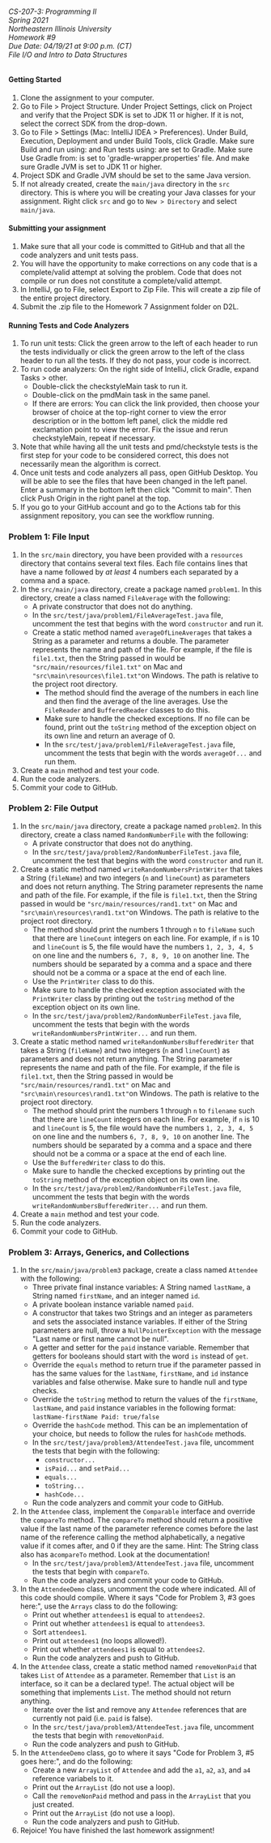 <h6>
CS-207-3: Programming II <br> 
Spring 2021 <br> 
Northeastern Illinois University <br> 
Homework #9 <br> 
Due Date: 04/19/21 at 9:00 p.m. (CT) <br> 
File I/O and Intro to Data Structures
</h6>

#### Getting Started

1. Clone the assignment to your computer.
2. Go to File > Project Structure. Under Project Settings, click on Project and verify that the Project SDK is
   set to JDK 11 or higher.  If it is not, select the correct SDK from the drop-down.
3. Go to File > Settings (Mac: IntelliJ IDEA > Preferences). Under Build, Execution, Deployment and under Build
   Tools, click Gradle. Make sure Build and run using: and Run tests using: are set to Gradle. Make sure Use Gradle from:
   is set to 'gradle-wrapper.properties' file. And make sure Gradle JVM is set to JDK 11 or higher.
4. Project SDK and Gradle JVM should be set to the same Java version.
5. If not already created, create the `main/java` directory in the `src` directory. This is where you will 
   be creating your Java classes for your assignment. Right click `src` and go to `New > Directory` and 
   select `main/java`. 

#### Submitting your assignment

1. Make sure that all your code is committed to GitHub and that all the code analyzers and unit tests
   pass.
2. You will have the opportunity to make corrections on any code that is a complete/valid attempt at
   solving the problem. Code that does not compile or run does not constitute a complete/valid attempt.
3. In IntelliJ, go to File, select Export to Zip File. This will create a zip file of the entire project 
   directory.
4. Submit the .zip file to the Homework 7 Assignment folder on D2L.

#### Running Tests and Code Analyzers

1. To run unit tests: Click the green arrow to the left of each header to run the tests individually or click the
   green arrow to the left of the class header to run all the tests. If they do not pass, your code is incorrect.
2. To run code analyzers: On the right side of IntelliJ, click Gradle, expand Tasks > other.
    - Double-click the checkstyleMain task to run it.
    - Double-click on the pmdMain task in the same panel.
    - If there are errors: You can click the link provided, then choose your browser of choice at the top-right corner to view the
      error description or in the bottom left panel, click the middle red exclamation point to view the error.
      Fix the issue and rerun checkstyleMain, repeat if necessary.
3. Note that while having all the unit tests and pmd/checkstyle tests is the first step for your code to be
   considered correct, this does not necessarily mean the algorithm is correct.
4. Once unit tests and code analyzers all pass, open GitHub Desktop. You will be able to see the files that
   have been changed in the left panel. Enter a summary in the bottom left then click "Commit to main". Then click Push
   Origin in the right panel at the top.
5. If you go to your GitHub account and go to the Actions tab for this assignment repository, you can see the
   workflow running.

### Problem 1: File Input

1. In the `src/main` directory, you have been provided with a `resources` directory that contains several
   text files. Each file contains lines that have a name followed by *at least* 4 numbers each separated by
   a comma and a space.
2. In the `src/main/java` directory, create a package named `problem1`. In this directory, create a class 
   named `FileAverage` with the following:
    - A private constructor that does not do anything.
    - In the `src/test/java/problem1/FileAverageTest.java` file, uncomment the test that begins with the word
      `constructor` and run it.
    - Create a static method named `averageOfLineAverages` that takes a String as a parameter and returns a
      double. The parameter represents the name and path of the file. For example, if the file is
      `file1.txt`, then the String passed in would be `"src/main/resources/file1.txt"` on Mac and
      `"src\main\resources\file1.txt"`on Windows. The path is relative to the project root directory.
        - The method should find the average of the numbers in each line and then find the average of the line averages. 
          Use the `FileReader` and `BufferedReader` classes to do this.
        - Make sure to handle the checked exceptions. If no file can be found, print out the `toString` 
          method of the exception object on its own line and return an average of 0.
        - In the `src/test/java/problem1/FileAverageTest.java` file, uncomment the tests that begin with the 
          words `averageOf...` and run them.
3. Create a `main` method and test your code.
4. Run the code analyzers.
5. Commit your code to GitHub.

### Problem 2: File Output

1. In the `src/main/java` directory, create a package named `problem2`. In this directory, create a class
   named `RandomNumberFile` with the following:
   - A private constructor that does not do anything.
   - In the `src/test/java/problem2/RandomNumberFileTest.java` file, uncomment the test that begins with the word
     `constructor` and run it. 
2. Create a static method named `writeRandomNumbersPrintWriter` that takes a String (`fileName`) and two integers 
   (`n` and `lineCount`) as parameters and does not return anything. The String parameter represents the name and 
   path of the file. For example, if the file is `file1.txt`, then the String passed in would be `"src/main/resources/rand1.txt"` 
   on Mac and `"src\main\resources\rand1.txt"`on Windows. The path is relative to the project root directory. 
      - The method should print the numbers 1 through `n` to `fileName` such that there are `lineCount` integers on
        each line. For example, if `n` is 10 and `lineCount` is 5, the file would have the numbers `1, 2, 3, 4, 5`
        on one line and the numbers `6, 7, 8, 9, 10` on another line. The numbers should be separated by a comma
        and a space and there should not be a comma or a space at the end of each line. 
      - Use the `PrintWriter` class to do this.
      - Make sure to handle the checked exception associated with the `PrintWriter` class by printing out 
        the `toString` method of the exception object on its own line.
      - In the `src/test/java/problem2/RandomNumberFileTest.java` file, uncomment the tests that begin with 
        the words `writeRandomNumbersPrintWriter...` and run them.
3. Create a static method named `writeRandomNumbersBufferedWriter` that takes a String (`fileName`) and two integers
   (`n` and `lineCount`) as parameters and does not return anything. The String parameter represents the name and
   path of the file. For example, if the file is `file1.txt`, then the String passed in would be 
   `"src/main/resources/rand1.txt"` on Mac and `"src\main\resources\rand1.txt"`on Windows. The path is relative to 
   the project root directory.
   - The method should print the numbers 1 through `n` to `filename` such that there are `lineCount` integers on
     each line. For example, if `n` is 10 and `lineCount` is 5, the file would have the numbers `1, 2, 3, 4, 5`
     on one line and the numbers `6, 7, 8, 9, 10` on another line. The numbers should be separated by a comma
     and a space and there should not be a comma or a space at the end of each line.
   - Use the `BufferedWriter` class to do this.
   - Make sure to handle the checked exceptions by printing out the `toString` method of the exception 
     object on its own line.
   - In the `src/test/java/problem2/RandomNumberFileTest.java` file, uncomment the tests that begin with
     the words `writeRandomNumbersBufferedWriter...` and run them.
4. Create a `main` method and test your code.
5. Run the code analyzers.
6. Commit your code to GitHub.

### Problem 3: Arrays, Generics, and Collections

1. In the `src/main/java/problem3` package, create a class named `Attendee` with the following:
    - Three private final instance variables: A String named `lastName`, a String named `firstName`, and
      an integer named `id`.
    - A private boolean instance variable named `paid`.
    - A constructor that takes two Strings and an integer as parameters and sets the associated instance
      variables. If either of the String parameters are null, throw a `NullPointerException` with the message
      "Last name or first name cannot be null".
    - A getter and setter for the `paid` instance variable. Remember that getters for booleans should start 
      with the word `is` instead of `get`.
    - Override the `equals` method to return true if the parameter passed in has the same values for the `lastName`, 
      `firstName`, and `id` instance variables and false otherwise. Make sure to handle null and type checks.
    - Override the `toString` method to return the values of the `firstName`, `lastName`, and `paid` instance
      variables in the following format: `lastName-firstName Paid: true/false`
    - Override the `hashCode` method. This can be an implementation of your choice, but needs to follow the
      rules for `hashCode` methods.
    - In the `src/test/java/problem3/AttendeeTest.java` file, uncomment the tests that begin with the following:
        - `constructor...`
        - `isPaid...` and `setPaid...`
        - `equals...`
        - `toString...`
        - `hashCode...`
    - Run the code analyzers and commit your code to GitHub.
2. In the `Attendee` class, implement the `Comparable` interface and override the `compareTo` method. The
   `compareTo` method should return a positive value if the last name of the parameter reference comes before 
   the last name of the reference calling the method alphabetically, a negative value if it comes after, and 0 
   if they are the same. Hint: The String class also has a`compareTo` method. Look at the documentation!
   - In the `src/test/java/problem3/AttendeeTest.java` file, uncomment the tests that begin with `compareTo`.
   - Run the code analyzers and commit your code to GitHub.
3. In the `AttendeeDemo` class, uncomment the code where indicated. All of this code should compile. Where
   it says "Code for Problem 3, #3 goes here:", use the `Arrays` class to do the following:
   - Print out whether `attendees1` is equal to `attendees2`.
   - Print out whether `attendees1` is equal to `attendees3`.
   - Sort `attendees1`.
   - Print out `attendees1` (no loops allowed!).
   - Print out whether `attendees1` is equal to `attendees2`.
   - Run the code analyzers and push to GitHub.
4. In the `Attendee` class, create a static method named `removeNonPaid` that takes `List` of `Attendee`
   as a parameter. Remember that `List` is an interface, so it can be a declared type!. The actual object
   will be something that implements `List`. The method should not return anything.
   - Iterate over the list and remove any `Attendee` references that are currently not paid (i.e. 
     `paid` is false).
   - In the `src/test/java/problem3/AttendeeTest.java` file, uncomment the tests that begin with 
     `removeNonPaid`.
   - Run the code analyzers and push to GitHub.
5. In the `AttendeeDemo` class, go to where it says "Code for Problem 3, #5 goes here:", and do the 
   following:
   - Create a new `ArrayList` of `Attendee` and add the `a1`, `a2`, `a3`, and `a4` reference variabels to
     it. 
   - Print out the `ArrayList` (do not use a loop).
   - Call the `removeNonPaid` method and pass in the `ArrayList` that you just created.
   - Print out the `ArrayList` (do not use a loop).
   - Run the code analyzers and push to GitHub.
6. Rejoice! You have finished the last homework assignment!